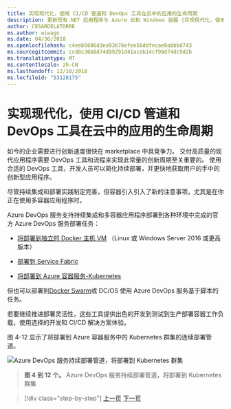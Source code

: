 ```yaml
---
title: 实现现代化，使用 CI/CD 管道和 DevOps 工具在云中的应用的生命周期
description: 更新现有.NET 应用程序与 Azure 云和 Windows 容器 |实现现代化，使用 CI/CD 管道和 DevOps 工具在云中的应用的生命周期
author: CESARDELATORRE
ms.author: wiwagn
ms.date: 04/30/2018
ms.openlocfilehash: c4eeb5606d3ea93b76efee58ddfecae0abbbd743
ms.sourcegitcommit: ccd8c36b0d74d99291d41aceb14cf98d74dc9d2b
ms.translationtype: MT
ms.contentlocale: zh-CN
ms.lasthandoff: 12/10/2018
ms.locfileid: "53128175"
---
```

# <a name="modernize-your-apps-lifecycle-with-cicd-pipelines-and-devops-tools-in-the-cloud"></a>实现现代化，使用 CI/CD 管道和 DevOps 工具在云中的应用的生命周期

如今的企业需要进行创新速度很快在 marketplace 中具竞争力。 交付高质量的现代应用程序需要 DevOps 工具和流程来实现此常量的创新周期至关重要的。 使用合适的 DevOps 工具，开发人员可以简化持续部署，并更快地获取用户的手中的创新型应用程序。

尽管持续集成和部署实践制定完善，但容器引入引入了新的注意事项，尤其是在你正在使用多容器应用程序时。

Azure DevOps 服务支持持续集成和多容器应用程序部署到各种环境中完成的官方 Azure DevOps 服务部署任务：

-   [将部署到独立的 Docker 主机 VM](https://docs.microsoft.com/azure/devops/build-release/apps/cd/deploy-docker-windowsvm) （Linux 或 Windows Server 2016 或更高版本）

-   [部署到 Service Fabric](https://docs.microsoft.com/azure/service-fabric/service-fabric-tutorial-deploy-app-with-cicd-vsts)

-   [将部署到 Azure 容器服务-Kubernetes](https://docs.microsoft.com/azure/devops/build-release/apps/cd/azure/deploy-container-kubernetes)

但也可以部署到[Docker Swarm](https://blogs.msdn.microsoft.com/jcorioland/2016/11/29/full-ci-cd-pipeline-to-deploy-multi-containers-application-on-azure-container-service-docker-swarm-using-visual-studio-team-services/)或 DC/OS 使用 Azure DevOps 服务基于脚本的任务。

若要继续推进部署灵活性，这些工具提供出色的开发到测试到生产部署容器工作负载，使用选择的开发和 CI/CD 解决方案体验。

图 4-12 显示了将部署到 Azure 容器服务中的 Kubernetes 群集的连续部署管道。

![Azure DevOps 服务持续部署管道，将部署到 Kubernetes 群集](./media/image12.png)

> **图 4 到 12 个。** Azure DevOps 服务持续部署管道，将部署到 Kubernetes 群集

>[!div class="step-by-step"]
>[上一页](modernize-your-apps-with-monitoring-and-telemetry.md)
>[下一页](migrate-to-hybrid-cloud-scenarios.md)
